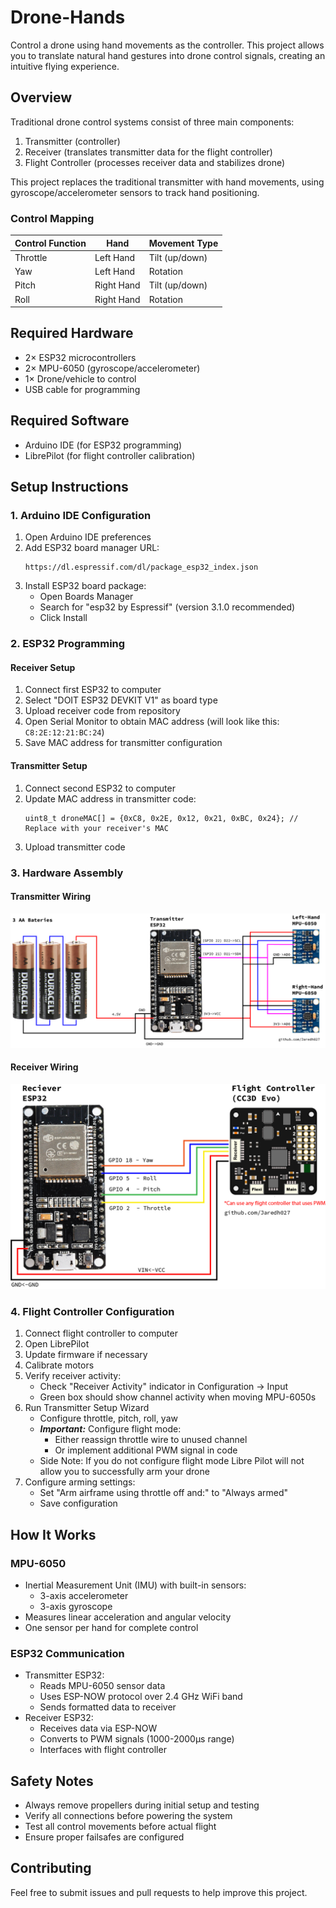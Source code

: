# Drone-Hands

Control a drone using hand movements as the controller. This project allows you to translate natural hand gestures into drone control signals, creating an intuitive flying experience.

## Overview

Traditional drone control systems consist of three main components:
1. Transmitter (controller)
2. Receiver (translates transmitter data for the flight controller)
3. Flight Controller (processes receiver data and stabilizes drone)

This project replaces the traditional transmitter with hand movements, using gyroscope/accelerometer sensors to track hand positioning.

### Control Mapping

| Control Function | Hand | Movement Type |
|-----------------|------|---------------|
| Throttle | Left Hand | Tilt (up/down) |
| Yaw | Left Hand | Rotation |
| Pitch | Right Hand | Tilt (up/down) |
| Roll | Right Hand | Rotation |

## Required Hardware

- 2× ESP32 microcontrollers
- 2× MPU-6050 (gyroscope/accelerometer)
- 1× Drone/vehicle to control
- USB cable for programming

## Required Software

- Arduino IDE (for ESP32 programming)
- LibrePilot (for flight controller calibration)

## Setup Instructions

### 1. Arduino IDE Configuration

1. Open Arduino IDE preferences
2. Add ESP32 board manager URL:
   ```
   https://dl.espressif.com/dl/package_esp32_index.json
   ```
3. Install ESP32 board package:
   - Open Boards Manager
   - Search for "esp32 by Espressif" (version 3.1.0 recommended)
   - Click Install

### 2. ESP32 Programming

#### Receiver Setup
1. Connect first ESP32 to computer
2. Select "DOIT ESP32 DEVKIT V1" as board type
3. Upload receiver code from repository
4. Open Serial Monitor to obtain MAC address (will look like this: ```C8:2E:12:21:BC:24```)
5. Save MAC address for transmitter configuration

#### Transmitter Setup
1. Connect second ESP32 to computer
2. Update MAC address in transmitter code:
   ```
   uint8_t droneMAC[] = {0xC8, 0x2E, 0x12, 0x21, 0xBC, 0x24}; // Replace with your receiver's MAC
   ```
3. Upload transmitter code

### 3. Hardware Assembly

#### Transmitter Wiring
![Transmitter Diagram](images/transmitter.png)

#### Receiver Wiring
![Receiver Diagram](images/reciever.png)

### 4. Flight Controller Configuration

1. Connect flight controller to computer
2. Open LibrePilot
3. Update firmware if necessary
4. Calibrate motors
5. Verify receiver activity:
   - Check "Receiver Activity" indicator in Configuration → Input
   - Green box should show channel activity when moving MPU-6050s
6. Run Transmitter Setup Wizard
   - Configure throttle, pitch, roll, yaw
   - ***Important:*** Configure flight mode:
       - Either reassign throttle wire to unused channel
       - Or implement additional PWM signal in code
   - Side Note: If you do not configure flight mode Libre Pilot will not allow you to successfully arm your drone
8. Configure arming settings:
   - Set "Arm airframe using throttle off and:" to "Always armed"
   - Save configuration

## How It Works

### MPU-6050
- Inertial Measurement Unit (IMU) with built-in sensors:
  - 3-axis accelerometer
  - 3-axis gyroscope
- Measures linear acceleration and angular velocity
- One sensor per hand for complete control

### ESP32 Communication
- Transmitter ESP32:
  - Reads MPU-6050 sensor data
  - Uses ESP-NOW protocol over 2.4 GHz WiFi band
  - Sends formatted data to receiver
- Receiver ESP32:
  - Receives data via ESP-NOW
  - Converts to PWM signals (1000-2000µs range)
  - Interfaces with flight controller

## Safety Notes

- Always remove propellers during initial setup and testing
- Verify all connections before powering the system
- Test all control movements before actual flight
- Ensure proper failsafes are configured

## Contributing

Feel free to submit issues and pull requests to help improve this project.
